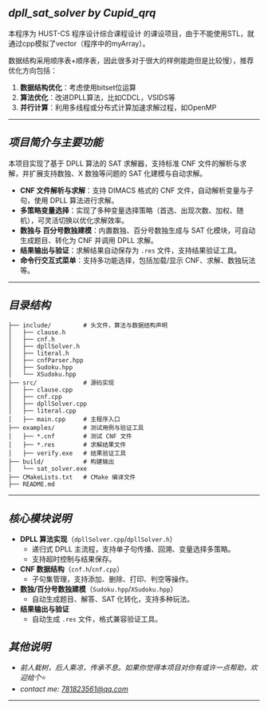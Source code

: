 ## *dpll_sat_solver by Cupid_qrq*
    
本程序为 HUST-CS 程序设计综合课程设计 的课设项目，由于不能使用STL，就通过cpp模拟了vector（程序中的myArray）。

数据结构采用顺序表+顺序表，因此很多对于很大的样例能跑但是比较慢），推荐优化方向包括：

1. **数据结构优化**：考虑使用bitset位运算
2. **算法优化**：改进DPLL算法，比如CDCL，VSIDS等
3. **并行计算**：利用多线程或分布式计算加速求解过程，如OpenMP

---

## *项目简介与主要功能*

本项目实现了基于 DPLL 算法的 SAT 求解器，支持标准 CNF 文件的解析与求解，并扩展支持数独、X 数独等问题的 SAT 化建模与自动求解。

- **CNF 文件解析与求解**：支持 DIMACS 格式的 CNF 文件，自动解析变量与子句，使用 DPLL 算法进行求解。
- **多策略变量选择**：实现了多种变量选择策略（首选、出现次数、加权、随机），可灵活切换以优化求解效率。
- **数独与 百分号数独建模**：内置数独、百分号数独生成与 SAT 化模块，可自动生成题目、转化为 CNF 并调用 DPLL 求解。
- **结果输出与验证**：求解结果自动保存为 `.res` 文件，支持结果验证工具。
- **命令行交互式菜单**：支持多功能选择，包括加载/显示 CNF、求解、数独玩法等。

---

## *目录结构*

```
├── include/         # 头文件，算法与数据结构声明
│   ├── clause.h
│   ├── cnf.h
│   ├── dpllSolver.h
│   ├── literal.h
│   ├── cnfParser.hpp
│   ├── Sudoku.hpp
│   └── XSudoku.hpp
├── src/             # 源码实现
│   ├── clause.cpp
│   ├── cnf.cpp
│   ├── dpllSolver.cpp
│   ├── literal.cpp
│   ├── main.cpp     # 主程序入口
├── examples/        # 测试用例与验证工具
│   ├── *.cnf        # 测试 CNF 文件
│   ├── *.res        # 求解结果文件
│   ├── verify.exe   # 结果验证工具
├── build/           # 构建输出
│   └── sat_solver.exe
├── CMakeLists.txt   # CMake 编译文件
├── README.md        
```
---

## *核心模块说明*

- **DPLL 算法实现**（`dpllSolver.cpp`/`dpllSolver.h`）
	- 递归式 DPLL 主流程，支持单子句传播、回溯、变量选择多策略。
	- 支持超时控制与结果保存。
- **CNF 数据结构**（`cnf.h`/`cnf.cpp`）
	- 子句集管理，支持添加、删除、打印、判空等操作。
- **数独/百分号数独建模**（`Sudoku.hpp`/`XSudoku.hpp`）
	- 自动生成题目、解答、SAT 化转化，支持多种玩法。
- **结果输出与验证**
	- 自动生成 `.res` 文件，格式兼容验证工具。


## *其他说明*
- *前人栽树，后人乘凉，传承不息。如果你觉得本项目对你有或许一点帮助，欢迎给个*⭐
- *contact me: <781823561@qq.com>*

---
